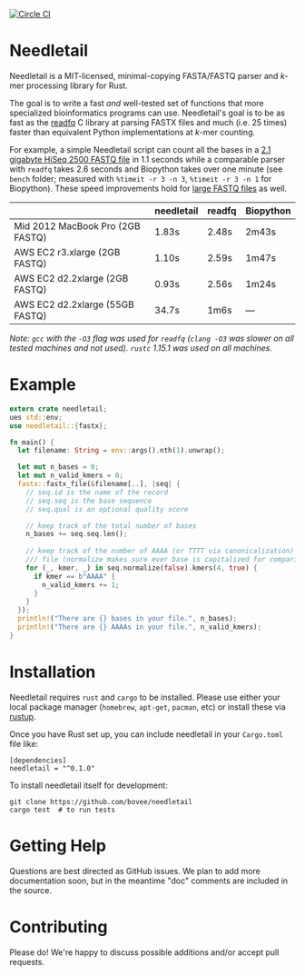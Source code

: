 [![Circle CI](https://circleci.com/gh/onecodex/needletail.svg?style=shield&circle-token=65c2b7d87452dba5e8e3e967133311af478632a4)](https://circleci.com/gh/onecodex/needletail)

# Needletail

Needletail is a MIT-licensed, minimal-copying FASTA/FASTQ parser and _k_-mer processing library for Rust.

The goal is to write a fast *and* well-tested set of functions that more specialized bioinformatics programs can use.
Needletail's goal is to be as fast as the [readfq](https://github.com/lh3/readfq) C library at parsing FASTX files and much (i.e. 25 times) faster than equivalent Python implementations at _k_-mer counting.

For example, a simple Needletail script can count all the bases in a [2.1 gigabyte HiSeq 2500 FASTQ file](https://trace.ncbi.nlm.nih.gov/Traces/sra/?run=SRR1749083) in 1.1 seconds while a comparable parser with `readfq` takes 2.6 seconds and Biopython takes over one minute (see `bench` folder; measured with `%timeit -r 3 -n 3`, `%timeit -r 3 -n 1` for Biopython). These speed improvements hold for [large FASTQ files](http://www.ebi.ac.uk/ena/data/view/ERX150470) as well.

|                            | needletail  | readfq  | Biopython  |
|----------------------------|---|---|---|
| Mid 2012 MacBook Pro (2GB FASTQ) | 1.83s   | 2.48s  | 2m43s   |
| AWS EC2 r3.xlarge (2GB FASTQ)    | 1.10s  | 2.59s  | 1m47s  |
| AWS EC2 d2.2xlarge (2GB FASTQ)   | 0.93s   | 2.56s  | 1m24s  |
| AWS EC2 d2.2xlarge (55GB FASTQ)   | 34.7s   | 1m6s  | &mdash;  |

_Note: `gcc` with the `-O3` flag was used for `readfq` (`clang -O3` was slower on all tested machines and not used). `rustc` 1.15.1 was used on all machines._

# Example

```rust
extern crate needletail;
ues std::env;
use needletail::{fastx};

fn main() {
  let filename: String = env::args().nth(1).unwrap();

  let mut n_bases = 0;
  let mut n_valid_kmers = 0;
  fastx::fastx_file(&filename[..], |seq| {
    // seq.id is the name of the record
    // seq.seq is the base sequence
    // seq.qual is an optional quality score

    // keep track of the total number of bases
    n_bases += seq.seq.len();
    
    // keep track of the number of AAAA (or TTTT via canonicalization) in the 
    /// file (normalize makes sure ever base is capitalized for comparison)
    for (_, kmer, _) in seq.normalize(false).kmers(4, true) {
      if kmer == b"AAAA" {
        n_valid_kmers += 1;
      }
    }
  });
  println!("There are {} bases in your file.", n_bases);
  println!("There are {} AAAAs in your file.", n_valid_kmers);
}
```

# Installation

Needletail requires `rust` and `cargo` to be installed.
Please use either your local package manager (`homebrew`, `apt-get`, `pacman`, etc) or install these via [rustup](https://www.rustup.rs/).

Once you have Rust set up, you can include needletail in your `Cargo.toml` file like:
```shell
[dependencies]
needletail = "^0.1.0"
```

To install needletail itself for development:
```shell
git clone https://github.com/bovee/needletail
cargo test  # to run tests
```

# Getting Help

Questions are best directed as GitHub issues. We plan to add more documentation soon, but in the meantime "doc" comments are included in the source.

# Contributing

Please do! We're happy to discuss possible additions and/or accept pull requests.
